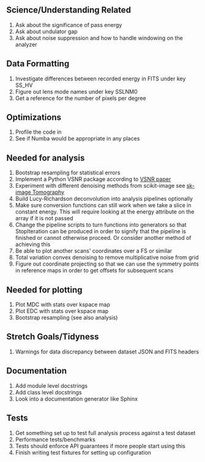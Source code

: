 ## Science/Understanding Related

1. Ask about the significance of pass energy
2. Ask about undulator gap
3. Ask about noise suppression and how to handle windowing on the analyzer

## Data Formatting

1. Investigate differences between recorded energy in FITS under key SS_HV
2. Figure out lens mode names under key SSLNM0
3. Get a reference for the number of pixels per degree

## Optimizations

1. Profile the code in 
2. See if Numba would be appropriate in any places

## Needed for analysis

1. Bootstrap resampling for statistical errors
2. Implement a Python VSNR package according to [VSNR paper](https://www.math.univ-toulouse.fr/~weiss/Publis/IEEEIP_VSNR_Final.pdf)
3. Experiment with different denoising methods from scikit-image see 
[sk-image Tomography](http://emmanuelle.github.io/segmentation-of-3-d-tomography-images-with-python-and-scikit-image.html)
4. Build Lucy-Richardson deconvolution into analysis pipelines optionally
5. Make sure conversion functions can still work when we take a slice in constant energy. 
This will require looking at the energy attribute on the array if it is not passed
6. Change the pipeline scripts to turn functions into generators so that StopIteration can be produced in order to signify
that the pipeline is finished or cannot otherwise proceed. Or consider another method of achieving this
7. Be able to plot another scans' coordinates over a FS or similar
8. Total variation convex denoising to remove multiplicative noise from grid
9. Figure out coordinate projecting so that we can use the symmetry points
in reference maps in order to get offsets for subsequent scans 

## Needed for plotting

1. Plot MDC with stats over kspace map
2. Plot EDC with stats over kspace map
3. Bootstrap resampling (see also analysis)

## Stretch Goals/Tidyness

1. Warnings for data discrepancy between dataset JSON and FITS headers

## Documentation

1. Add module level docstrings
2. Add class level docstrings
3. Look into a documentation generator like Sphinx

## Tests

1. Get something set up to test full analysis process against a test dataset
2. Performance tests/benchmarks
3. Tests should enforce API guarantees if more people start using this
4. Finish writing test fixtures for setting up configuration